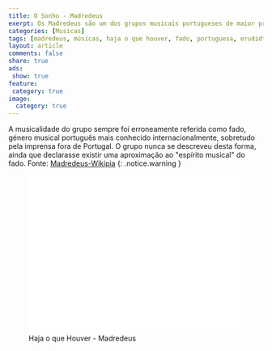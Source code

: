 ```yaml
---
title: O Sonho - Madredeus
exerpt: Os Madredeus são um dos grupos musicais portugueses de maior projecção mundial. A sua música combina influências da música tradicional portuguesa com a música erudita e com a música popular contemporânea.
categories: [Musicas]
tags: [madredeus, músicas, haja o que houver, fado, portuguesa, erudidta, classica, violão]
layout: article
comments: false
share: true
ads: 
 show: true
feature:
 category: true
image:
  category: true
---
```


A musicalidade do grupo sempre foi erroneamente referida como fado, género musical português mais conhecido internacionalmente, sobretudo pela imprensa fora de Portugal. O grupo nunca se descreveu desta forma, ainda que declarasse existir uma aproximação ao "espírito musical" do fado.
Fonte: [Madredeus-Wikipia](http://pt.wikipedia.org/wiki/Madredeus)
{: .notice.warning }

<figure>
<iframe width="420" height="315" src="//www.youtube.com/embed/hhxti4nFTdc" frameborder="0" allowfullscreen></iframe>
<figcaption>Haja o que Houver - Madredeus</figcaption>
</figure>